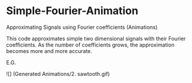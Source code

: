 # Simple-Fourier-Animation
Approximating Signals using Fourier coefficients (Animations)

This code approximates simple two dimensional signals with their Fourier coefficients. As the number of coefficients grows, the approximation becomes more and more accurate. 

E.G. 

![] (Generated Animations/2. sawtooth.gif)
